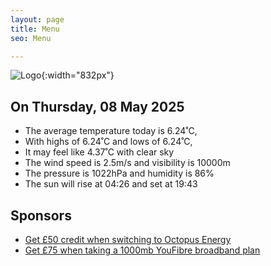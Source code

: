 ```yaml
---
layout: page
title: Menu
seo: Menu

---
```


![Logo](/images/logo.jpg){:width="832px"}

<!-- weather_marker starts -->
## On Thursday, 08 May 2025

- The average temperature today is 6.24˚C,
- With highs of 6.24˚C and lows of 6.24˚C,
- It may feel like 4.37˚C with clear sky
- The wind speed is 2.5m/s and visibility is 10000m
- The pressure is 1022hPa and humidity is 86%
- The sun will rise at 04:26 and set at 19:43

<!-- weather_marker ends -->

## Sponsors

- [Get £50 credit when switching to Octopus Energy](https://bit.ly/3oD1nnS)
- [Get £75 when taking a 1000mb YouFibre broadband plan](https://aklam.io/91zWhU?)

